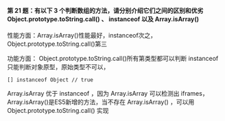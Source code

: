 #### 第 21 题：有以下 3 个判断数组的方法，请分别介绍它们之间的区别和优劣Object.prototype.toString.call() 、 instanceof 以及 Array.isArray()

性能方面：Array.isArray()性能最好，instanceof次之，Object.prototype.toString.call()第三

功能方面：
Object.prototype.toString.call()所有第类型都可以判断
instanceof只能判断对象原型，原始类型不可以，
```angular2html
[] instanceof Object // true
```
Array.isArray 优于 instanceof ，因为 Array.isArray 可以检测出 iframes，Array.isArray()是ES5新增的方法，当不存在 Array.isArray() ，可以用 Object.prototype.toString.call() 实现
